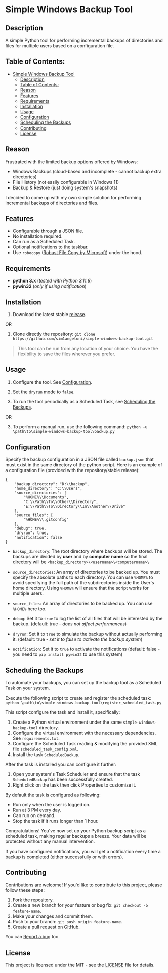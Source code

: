 
# Simple Windows Backup Tool

## Description

A simple Python tool for performing incremental backups of directories and files for multiple users based on a configuration file.

## Table of Contents:

- [Simple Windows Backup Tool](#simple-windows-backup-tool)
  - [Description](#description)
  - [Table of Contents:](#table-of-contents)
  - [Reason](#reason)
  - [Features](#features)
  - [Requirements](#requirements)
  - [Installation](#installation)
  - [Usage](#usage)
  - [Configuration](#configuration)
  - [Scheduling the Backups](#scheduling-the-backups)
  - [Contributing](#contributing)
  - [License](#license)

## Reason

Frustrated with the limited backup options offered by Windows:
- Windows Backups (cloud-based and incomplete - cannot backup extra directories)
- File History (not easily configurable in Windows 11)
- Backup & Restore (just doing system's snapshots)

I decided to come up with my own simple solution for performing incremental backups of directories and files.

## Features

- Configurable through a JSON file.
- No installation required.
- Can run as a Scheduled Task.
- Optional notifications to the taskbar.
- Use `robocopy` ([Robust File Copy by Microsoft](https://learn.microsoft.com/en-us/windows-server/administration/windows-commands/robocopy)) under the hood.

## Requirements

- **python 3.x** (*tested with Python 3.11.6*)
- **pywin32** (*only if using notification*)

## Installation

 1. Download the latest stable [release](https://github.com/sim1angeloni/simple-windows-backup-tool/releases).

OR

 1.  Clone directly the repository:
    `git clone https://github.com/sim1angeloni/simple-windows-backup-tool.git` 

> This tool can be run from any location of your choice. You have the flexibility to save the files wherever you prefer.

## Usage

1. Configure the tool. See [Configuration](#configuration).

2. Set the `dryrun` mode to `false`.

3. To run the tool periodically as a Scheduled Task, see [Scheduling the Backups](#scheduling-the-backups).

OR 

3. To perform a manual run, use the following command:
`python -u \path\to\simple-windows-backup-tool\backup.py` 

## Configuration

Specify the backup configuration in a JSON file called `backup.json` that must exist in the same directory of the python script. Here is an example of a configuration file (provided with the repository/stable release):

    {
        "backup_directory": "D:\\backup",
        "home_directory": "C:\\Users",
        "source_directories": [
            "%HOME%\\Documents",
            "C:\\Path\\To\\Other\\Directory",
            "E:\\Path\\To\\Directory\\In\\Another\\Drive"
        ],
        "source_files": [
            "%HOME%\\.gitconfig"
        ],
        "debug": true,
        "dryrun": true,
        "notification": false
    }

- `backup_directory`: The root directory where backups will be stored.
The backups are divided by **user** and by **computer name** so the final directory will be `<backup_directory>\<username>\<computername>\`

- `source_directories`: An array of directories to be backed up.
You must specify the absolute paths to each directory. You can use `%HOME%` to avoid specifying the full path of the subdirectories inside the User's home directory. Using `%HOME%` will ensure that the script works for multiple users.

- `source_files`: An array of directories to be backed up. You can use `%HOME%` here too.
  
- `debug`: Set it to `true` to log the list of all files that will be interested by the backup. (default: true - *does not affect performances*)
  
- `dryrun`: Set it to `true` to simulate the backup without actually performing it. (default: true - *set it to false to activate the backup system*)
  
- `notification`: Set it to `true` to activate the notifications (default: false - you need to `pip install pywin32` to use this system)

## Scheduling the Backups

To automate your backups, you can set up the backup tool as a Scheduled Task on your system.

Execute the following script to create and register the scheduled task:
`python \path\to\simple-windows-backup-tool\register_scheduled_task.py`

This script configure the task and install it, specifically:
1. Create a Python virtual environment under the same `simple-windows-backup-tool` directory.
2. Configure the virtual environment with the necessary dependencies. See `requirements.txt`.
3. Configure the Scheduled Task reading & modifying the provided XML file `scheduled_task_config.xml`.
4. Install the task `ScheduledBackup`.

After the task is installed you can configure it further:

1. Open your system's Task Scheduler and ensure that the task `ScheduledBackup` has been successfully created.
2. Right click on the task then click Properties to customize it.

By default the task is configured as following:
- Run only when the user is logged on.
- Run at 3 PM every day.
- Can run on demand.
- Stop the task if it runs longer than 1 hour.

Congratulations! You've now set up your Python backup script as a scheduled task, making regular backups a breeze. Your data will be protected without any manual intervention. 

If you have configured notifications, you will get a notification every time a backup is completed (either successfully or with errors).

## Contributing

Contributions are welcome! If you'd like to contribute to this project, please follow these steps:

1.  Fork the repository.
2.  Create a new branch for your feature or bug fix: `git checkout -b feature-name`.
3.  Make your changes and commit them.
4.  Push to your branch: `git push origin feature-name`.
5.  Create a pull request on GitHub.

You can [Report a bug](https://github.com/sim1angeloni/simple-windows-backup-tool/issues/new/choose) too.

## License

This project is licensed under the MIT - see the [LICENSE](https://github.com/sim1angeloni/simple-windows-backup-tool/blob/main/LICENSE) file for details.
